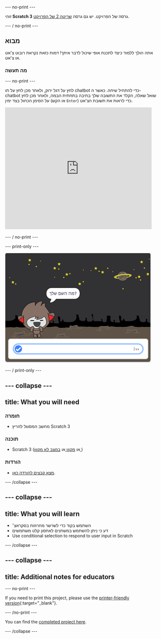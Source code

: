 \--- no-print \---

זוהי **Scratch 3** גרסה של הפרויקט. יש גם גרסה [שריטה 2 של הפרויקט](https://projects.raspberrypi.org/en/projects/chatbot-scratch2).

\--- / no-print \---

## מבוא

אתה הולך ללמוד כיצד לתכנת אופי שיכול לדבר איתך! דמות כזאת נקראת רובוט צ'אט או צ'אט.

### מה תעשה

\--- no-print \---

לחץ על דגל ירוק, ולאחר מכן לחץ על תו chatbot כדי להתחיל שיחה. כאשר ה- chatbot שואל שאלה, הקלד את התשובה שלך בתיבה בתחתית הבמה, ולאחר מכן לחץ על הסימן הכחול בצד ימין (או הקש `Enter`) כדי לראות את תשובת הצ'אט.

<div class="scratch-preview">
  <iframe allowtransparency="true" width="485" height="402" src="https://scratch.mit.edu/projects/embed/248864190/?autostart=false" 
  frameborder="0" scrolling="no"></iframe>
</div>

\--- / no-print \---

\--- print-only \---

![פרוייקט שלם](images/chatbot-preview.png)

\--- / print-only \---

## \--- collapse \---

## title: What you will need

### חומרה

- מחשב המסוגל להריץ Scratch 3

### תוכנה

- Scratch 3 (או [ מקוון ](https://rpf.io/scratchon) או [ במצב לא מקוון ](https://rpf.io/scratchoff))

### הורדות

- [מצא קבצים להורדה כאן](http://rpf.io/p/en/chatbot-go).

\--- /collapse \---

## \--- collapse \---

## title: What you will learn

- השתמש בקוד כדי לשרשר מחרוזות בסקראצ׳
- דע כי ניתן להשתמש במשתנים לאחסון קלט משתמשים
- Use conditional selection to respond to user input in Scratch

\--- /collapse \---

## \--- collapse \---

## title: Additional notes for educators

\--- no-print \---

If you need to print this project, please use the [printer-friendly version](https://projects.raspberrypi.org/en/projects/chatbot/print){:target="_blank"}.

\--- /no-print \---

You can find the [completed project here](http://rpf.io/p/en/chatbot-get).

\--- /collapse \---